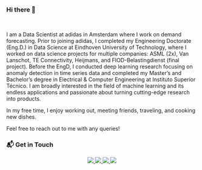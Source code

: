 ### Hi there 👋

<br/>

I am a Data Scientist at adidas in Amsterdam where I work on demand forecasting. Prior to joining adidas, I completed my Engineering Doctorate (Eng.D.) in Data Science at Eindhoven University of Technology, where I worked on data science projects for multiple companies: ASML (2x), Van Lanschot, TE Connectivity, Heijmans, and FIOD-Belastingdienst (final project). Before the EngD, I conducted deep learning research focusing on anomaly detection in time series data and completed my Master’s and Bachelor’s degree in Electrical & Computer Engineering at Instituto Superior Técnico. I am broadly interested in the field of machine learning and its endless applications and passionate about turning cutting-edge research into products.

In my free time, I enjoy working out, meeting friends, traveling, and cooking new dishes.

Feel free to reach out to me with any queries!

### 📬 Get in Touch

<p align="center">
	<a href="https://www.joao-pereira.pt">
		<img src="https://img.shields.io/badge/dev.to-0A0A0A?style=for-the-badge&logo=devdotto&logoColor=white" />
	</a>
  <a href="https://www.linkedin.com/in/jpcpereira/">
		<img src="https://img.shields.io/badge/LinkedIn-0077B5?style=for-the-badge&logo=linkedin&logoColor=white" />
	</a>
  <a href="https://asmit2952.github.io/">
		<img src="https://img.shields.io/badge/portfolio-1AA260?style=for-the-badge&logo=About.me&logoColor=white" />
	</a>
  <a href="mailto:mail@joao-pereira.pt">
		<img src="https://img.shields.io/badge/Gmail-D14836?style=for-the-badge&logo=gmail&logoColor=white" />
	</a>
</p>
